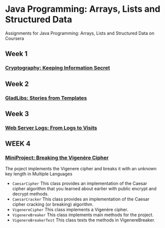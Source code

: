 # Java Programming: Arrays, Lists and Structured Data
Assignments for Java Programming: Arrays, Lists and Structured Data on Coursera

## Week 1
### [Cryptography: Keeping Information Secret](https://github.com/akueisara/java-programming-arrays-lists-and-structured-data/tree/master/src/assignment/week1)

## Week 2
### [GladLibs: Stories from Templates](https://github.com/akueisara/java-programming-arrays-lists-and-structured-data/tree/master/src/assignment/week2)

## Week 3
### [Web Server Logs: From Logs to Visits](https://github.com/akueisara/java-programming-arrays-lists-and-structured-data/tree/master/src/assignment/week3)

## WEEK 4
### [MiniProject: Breaking the Vigenère Cipher](https://github.com/akueisara/java-programming-arrays-lists-and-structured-data/tree/master/src/assignment/week4)
The poject implements the Vigenere cipher and breaks it with an unknown key length in Multiple Languages
* <code>CaesarCipher</code> This class provides an implementation of the Caesar cipher algorithm that you learned about earlier with public encrypt and decrypt methods.
* <code>CaesarCracker</code> This class provides an implementation of the Caesar cipher cracking (or breaking) algorithm.
* <code>VigenereCipher</code> This class implements a Vigenère cipher.
* <code>VigenereBreaker</code> This class implements main methods for the project.
* <code>VigenereBreakerTest</code> This class tests the methods in VigenereBreaker.
